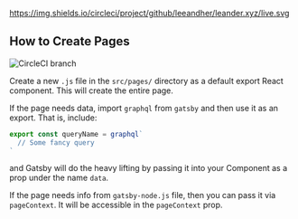 https://img.shields.io/circleci/project/github/leeandher/leander.xyz/live.svg

## How to Create Pages

![CircleCI branch](https://img.shields.io/circleci/project/github/leeandher/leander.xyz/live.svg)

Create a new `.js` file in the `src/pages/` directory as a default export React component. This will create the entire page.

If the page needs data, import `graphql` from `gatsby` and then use it as an export. That is, include:

```js
export const queryName = graphql`
  // Some fancy query
`
```

and Gatsby will do the heavy lifting by passing it into your Component as a prop under the name `data`.

If the page needs info from `gatsby-node.js` file, then you can pass it via `pageContext`. It will be accessible in the `pageContext` prop.
